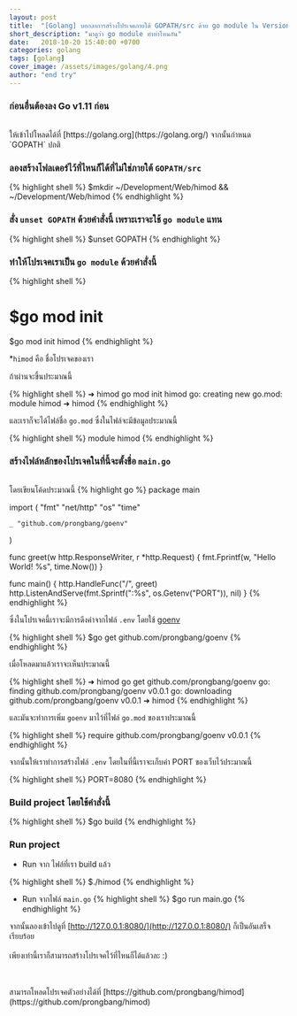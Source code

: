 ```yaml
---
layout: post
title:  "[Golang] บอกลาการสร้างโปรเจคภายใต้ GOPATH/src ด้วย go module ใน Version 1.11"
short_description: "มาดูว่า go module ทำท่าไหนกัน"
date:   2018-10-20 15:40:00 +0700
categories: golang
tags: [golang]
cover_image: /assets/images/golang/4.png
author: "end try"
---
```


### ก่อนอื่นต้องลง Go v1.11 ก่อน
<br>
ให้เข้าไปโหลดได้ที่ [https://golang.org](https://golang.org/) จากนั้นกำหนด `GOPATH` ปกติ

<br>

### ลองสร้างโฟลเดอร์ไว้ที่ไหนก็ได้ที่ไม่ใช่ภายใต้ `GOPATH/src` 

{% highlight shell %}
$mkdir ~/Development/Web/himod && ~/Development/Web/himod
{% endhighlight %}

### สั่ง `unset GOPATH` ด้วยคำสั่งนี้ เพราะเราจะใช้ `go module` แทน

{% highlight shell %}
$unset GOPATH
{% endhighlight %}

### ทำให้โปรเจคเราเป็น `go module` ด้วยคำสั่งนี้

{% highlight shell %}
# $go mod init <poject-name>
$go mod init himod
{% endhighlight %}

*`himod` คือ ชื่อโปรเจคของเรา

ถ้าผ่านจะขึ้นประมาณนี้

{% highlight shell %}
➜  himod go mod init himod
go: creating new go.mod: module himod
➜  himod 
{% endhighlight %}

และเราก็จะได้ไฟล์ชื่อ `go.mod` ซึ่งในไฟล์จะมีข้อมูลประมาณนี้

{% highlight shell %}
module himod
{% endhighlight %}

### สร้างไฟล์หลักของโปรเจคในที่นี้จะตั้งชื่อ `main.go`
<br>
โดยเขียนโค้ดประมาณนี้
{% highlight go %}
package main

import (
	"fmt"
	"net/http"
	"os"
	"time"

	_ "github.com/prongbang/goenv"
)

func greet(w http.ResponseWriter, r *http.Request) {
	fmt.Fprintf(w, "Hello World! %s", time.Now())
}

func main() {
	http.HandleFunc("/", greet)
	http.ListenAndServe(fmt.Sprintf(":%s", os.Getenv("PORT")), nil)
}
{% endhighlight %}

ซึ่งในโปรเจคนี้เราจะมีการดึงค่าจากไฟล์ `.env` โดยใช้ [goenv](https://github.com/prongbang/goenv)

{% highlight shell %}
$go get github.com/prongbang/goenv
{% endhighlight %}

เมื่อโหลดมาแล้วเราจะเห็นประมาณนี้

{% highlight shell %}
➜  himod go get github.com/prongbang/goenv
go: finding github.com/prongbang/goenv v0.0.1
go: downloading github.com/prongbang/goenv v0.0.1
➜  himod
{% endhighlight %}

และมันจะทำการเพิ่ม `goenv` มาไว้ที่ไฟล์ `go.mod` ของเราประมาณนี้

{% highlight shell %}
require github.com/prongbang/goenv v0.0.1
{% endhighlight %}

จากนั้นให้เราทำการสร้างไฟล์ `.env` โดยในที่นี้เราจะเก็บค่า PORT ของเว็บไว้ประมาณนี้

{% highlight shell %}
PORT=8080
{% endhighlight %}

### Build project โดยใช้คำสั่งนี้

{% highlight shell %}
$go build
{% endhighlight %}

### Run project

- Run จาก ไฟล์ที่เรา build แล้ว

{% highlight shell %}
$./himod
{% endhighlight %}

- Run จากไฟล์ `main.go`
{% highlight shell %}
$go run main.go
{% endhighlight %}

จากนั้นลองเข้าไปดูที่ [http://127.0.0.1:8080/](http://127.0.0.1:8080/) ก็เป็นอันเสร็จเรียบร้อย
<br>
<br>
เพียงเท่านี้เราก็สามารถสร้างโปรเจคไว้ที่ไหนก็ได้แล้วละ :)

<br>
<br>
สามารถโหลดโปรเจคตัวอย่างได้ที่ [https://github.com/prongbang/himod](https://github.com/prongbang/himod)